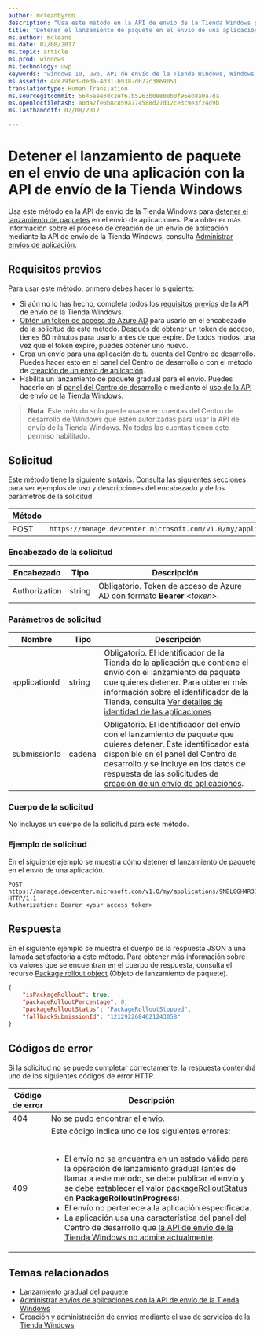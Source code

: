 ```yaml
---
author: mcleanbyron
description: "Usa este método en la API de envío de la Tienda Windows para detener el lanzamiento de paquetes en el envío de aplicaciones."
title: "Detener el lanzamiento de paquete en el envío de una aplicación con la API de envío de la Tienda Windows"
ms.author: mcleans
ms.date: 02/08/2017
ms.topic: article
ms.prod: windows
ms.technology: uwp
keywords: "windows 10, uwp, API de envío de la Tienda Windows, Windows Store submission API, lanzamiento de paquete, package rollout, envío de aplicación, app submission, detener, halt"
ms.assetid: 4ce79fe3-deda-4d31-b938-d672c3869051
translationtype: Human Translation
ms.sourcegitcommit: 5645eee3dc2ef67b5263b08800b0f96eb8a0a7da
ms.openlocfilehash: a0da2fe0b8c859a774588d27d12ce3c9e3f24d9b
ms.lasthandoff: 02/08/2017

---
```


# <a name="halt-the-package-rollout-for-an-app-submission-using-the-windows-store-submission-api"></a>Detener el lanzamiento de paquete en el envío de una aplicación con la API de envío de la Tienda Windows


Usa este método en la API de envío de la Tienda Windows para [detener el lanzamiento de paquetes](../publish/gradual-package-rollout.md#completing-the-rollout) en el envío de aplicaciones. Para obtener más información sobre el proceso de creación de un envío de aplicación mediante la API de envío de la Tienda Windows, consulta [Administrar envíos de aplicación](manage-app-submissions.md).


## <a name="prerequisites"></a>Requisitos previos

Para usar este método, primero debes hacer lo siguiente:

* Si aún no lo has hecho, completa todos los [requisitos previos](create-and-manage-submissions-using-windows-store-services.md#prerequisites) de la API de envío de la Tienda Windows.
* [Obtén un token de acceso de Azure AD](create-and-manage-submissions-using-windows-store-services.md#obtain-an-azure-ad-access-token) para usarlo en el encabezado de la solicitud de este método. Después de obtener un token de acceso, tienes 60 minutos para usarlo antes de que expire. De todos modos, una vez que el token expire, puedes obtener uno nuevo.
* Crea un envío para una aplicación de tu cuenta del Centro de desarrollo. Puedes hacer esto en el panel del Centro de desarrollo o con el método de [creación de un envío de aplicación](create-an-app-submission.md).
* Habilita un lanzamiento de paquete gradual para el envío. Puedes hacerlo en el [panel del Centro de desarrollo](../publish/gradual-package-rollout.md) o mediante el [uso de la API de envío de la Tienda Windows](manage-app-submissions.md#manage-gradual-package-rollout).

>**Nota**&nbsp;&nbsp;Este método solo puede usarse en cuentas del Centro de desarrollo de Windows que estén autorizadas para usar la API de envío de la Tienda Windows. No todas las cuentas tienen este permiso habilitado.

## <a name="request"></a>Solicitud

Este método tiene la siguiente sintaxis. Consulta las siguientes secciones para ver ejemplos de uso y descripciones del encabezado y de los parámetros de la solicitud.

| Método | URI de la solicitud                                                      |
|--------|------------------------------------------------------------------|
| POST   | ```https://manage.devcenter.microsoft.com/v1.0/my/applications/{applicationId}/submissions/{submissionId}/haltpackagerollout``` |

<span/>
 

### <a name="request-header"></a>Encabezado de la solicitud

| Encabezado        | Tipo   | Descripción                                                                 |
|---------------|--------|-----------------------------------------------------------------------------|
| Authorization | string | Obligatorio. Token de acceso de Azure AD con formato **Bearer** &lt;*token*&gt;. |

<span/>

### <a name="request-parameters"></a>Parámetros de solicitud

| Nombre        | Tipo   | Descripción                                                                 |
|---------------|--------|-----------------------------------------------------------------------------|
| applicationId | string | Obligatorio. El identificador de la Tienda de la aplicación que contiene el envío con el lanzamiento de paquete que quieres detener. Para obtener más información sobre el identificador de la Tienda, consulta [Ver detalles de identidad de las aplicaciones](https://msdn.microsoft.com/windows/uwp/publish/view-app-identity-details).  |
| submissionId | cadena | Obligatorio. El identificador del envío con el lanzamiento de paquete que quieres detener. Este identificador está disponible en el panel del Centro de desarrollo y se incluye en los datos de respuesta de las solicitudes de [creación de un envío de aplicaciones](create-an-app-submission.md).  |

<span/>

### <a name="request-body"></a>Cuerpo de la solicitud

No incluyas un cuerpo de la solicitud para este método.

### <a name="request-example"></a>Ejemplo de solicitud

En el siguiente ejemplo se muestra cómo detener el lanzamiento de paquete en el envío de una aplicación.

```
POST https://manage.devcenter.microsoft.com/v1.0/my/applications/9NBLGGH4R315/submissions/1152921504621243680/haltpackagerollout HTTP/1.1
Authorization: Bearer <your access token>
```

## <a name="response"></a>Respuesta

En el siguiente ejemplo se muestra el cuerpo de la respuesta JSON a una llamada satisfactoria a este método. Para obtener más información sobre los valores que se encuentran en el cuerpo de respuesta, consulta el recurso [Package rollout object](manage-app-submissions.md#package-rollout-object) (Objeto de lanzamiento de paquete).

```json
{
    "isPackageRollout": true,
    "packageRolloutPercentage": 0,
    "packageRolloutStatus": "PackageRolloutStopped",
    "fallbackSubmissionId": "1212922684621243058"
}
```

## <a name="error-codes"></a>Códigos de error

Si la solicitud no se puede completar correctamente, la respuesta contendrá uno de los siguientes códigos de error HTTP.

| Código de error |  Descripción   |
|--------|------------------|
| 404  | No se pudo encontrar el envío. |
| 409  | Este código indica uno de los siguientes errores:<br/><br/><ul><li>El envío no se encuentra en un estado válido para la operación de lanzamiento gradual (antes de llamar a este método, se debe publicar el envío y se debe establecer el valor [packageRolloutStatus](manage-app-submissions.md#package-rollout-object) en **PackageRolloutInProgress**).</li><li>El envío no pertenece a la aplicación especificada.</li><li>La aplicación usa una característica del panel del Centro de desarrollo que [la API de envío de la Tienda Windows no admite actualmente](create-and-manage-submissions-using-windows-store-services.md#not_supported).</li></ul> |   

<span/>


## <a name="related-topics"></a>Temas relacionados

* [Lanzamiento gradual del paquete](../publish/gradual-package-rollout.md)
* [Administrar envíos de aplicaciones con la API de envío de la Tienda Windows](manage-app-submissions.md)
* [Creación y administración de envíos mediante el uso de servicios de la Tienda Windows](create-and-manage-submissions-using-windows-store-services.md)

